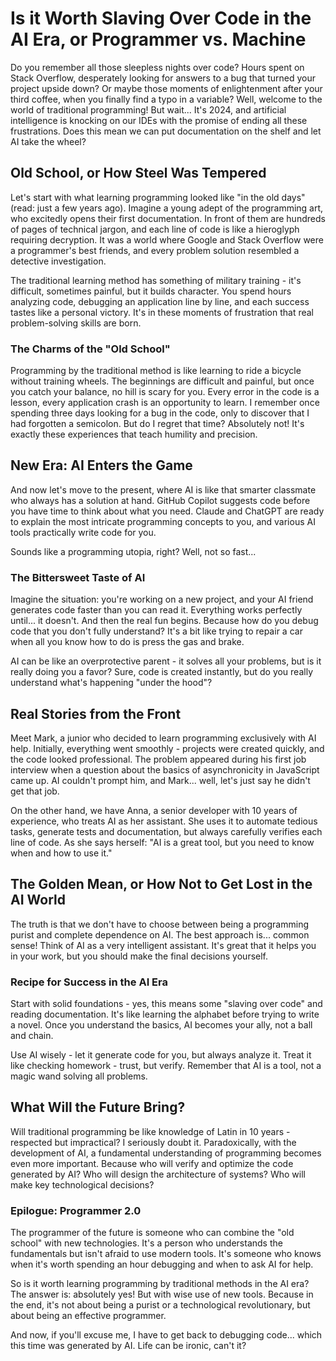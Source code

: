# Is it Worth Slaving Over Code in the AI Era, or Programmer vs. Machine

Do you remember all those sleepless nights over code? Hours spent on Stack Overflow, desperately looking for answers to a bug that turned your project upside down? Or maybe those moments of enlightenment after your third coffee, when you finally find a typo in a variable? Well, welcome to the world of traditional programming! But wait... It's 2024, and artificial intelligence is knocking on our IDEs with the promise of ending all these frustrations. Does this mean we can put documentation on the shelf and let AI take the wheel?

## Old School, or How Steel Was Tempered

Let's start with what learning programming looked like "in the old days" (read: just a few years ago). Imagine a young adept of the programming art, who excitedly opens their first documentation. In front of them are hundreds of pages of technical jargon, and each line of code is like a hieroglyph requiring decryption. It was a world where Google and Stack Overflow were a programmer's best friends, and every problem solution resembled a detective investigation.

The traditional learning method has something of military training - it's difficult, sometimes painful, but it builds character. You spend hours analyzing code, debugging an application line by line, and each success tastes like a personal victory. It's in these moments of frustration that real problem-solving skills are born.

### The Charms of the "Old School"

Programming by the traditional method is like learning to ride a bicycle without training wheels. The beginnings are difficult and painful, but once you catch your balance, no hill is scary for you. Every error in the code is a lesson, every application crash is an opportunity to learn. I remember once spending three days looking for a bug in the code, only to discover that I had forgotten a semicolon. But do I regret that time? Absolutely not! It's exactly these experiences that teach humility and precision.

## New Era: AI Enters the Game

And now let's move to the present, where AI is like that smarter classmate who always has a solution at hand. GitHub Copilot suggests code before you have time to think about what you need. Claude and ChatGPT are ready to explain the most intricate programming concepts to you, and various AI tools practically write code for you.

Sounds like a programming utopia, right? Well, not so fast...

### The Bittersweet Taste of AI

Imagine the situation: you're working on a new project, and your AI friend generates code faster than you can read it. Everything works perfectly until... it doesn't. And then the real fun begins. Because how do you debug code that you don't fully understand? It's a bit like trying to repair a car when all you know how to do is press the gas and brake.

AI can be like an overprotective parent - it solves all your problems, but is it really doing you a favor? Sure, code is created instantly, but do you really understand what's happening "under the hood"?

## Real Stories from the Front

Meet Mark, a junior who decided to learn programming exclusively with AI help. Initially, everything went smoothly - projects were created quickly, and the code looked professional. The problem appeared during his first job interview when a question about the basics of asynchronicity in JavaScript came up. AI couldn't prompt him, and Mark... well, let's just say he didn't get that job.

On the other hand, we have Anna, a senior developer with 10 years of experience, who treats AI as her assistant. She uses it to automate tedious tasks, generate tests and documentation, but always carefully verifies each line of code. As she says herself: "AI is a great tool, but you need to know when and how to use it."

## The Golden Mean, or How Not to Get Lost in the AI World

The truth is that we don't have to choose between being a programming purist and complete dependence on AI. The best approach is... common sense! Think of AI as a very intelligent assistant. It's great that it helps you in your work, but you should make the final decisions yourself.

### Recipe for Success in the AI Era

Start with solid foundations - yes, this means some "slaving over code" and reading documentation. It's like learning the alphabet before trying to write a novel. Once you understand the basics, AI becomes your ally, not a ball and chain.

Use AI wisely - let it generate code for you, but always analyze it. Treat it like checking homework - trust, but verify. Remember that AI is a tool, not a magic wand solving all problems.

## What Will the Future Bring?

Will traditional programming be like knowledge of Latin in 10 years - respected but impractical? I seriously doubt it. Paradoxically, with the development of AI, a fundamental understanding of programming becomes even more important. Because who will verify and optimize the code generated by AI? Who will design the architecture of systems? Who will make key technological decisions?

### Epilogue: Programmer 2.0

The programmer of the future is someone who can combine the "old school" with new technologies. It's a person who understands the fundamentals but isn't afraid to use modern tools. It's someone who knows when it's worth spending an hour debugging and when to ask AI for help.

So is it worth learning programming by traditional methods in the AI era? The answer is: absolutely yes! But with wise use of new tools. Because in the end, it's not about being a purist or a technological revolutionary, but about being an effective programmer.

And now, if you'll excuse me, I have to get back to debugging code... which this time was generated by AI. Life can be ironic, can't it?